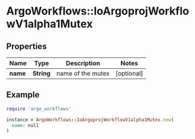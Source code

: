 # ArgoWorkflows::IoArgoprojWorkflowV1alpha1Mutex

## Properties

| Name | Type | Description | Notes |
| ---- | ---- | ----------- | ----- |
| **name** | **String** | name of the mutex | [optional] |

## Example

```ruby
require 'argo_workflows'

instance = ArgoWorkflows::IoArgoprojWorkflowV1alpha1Mutex.new(
  name: null
)
```

